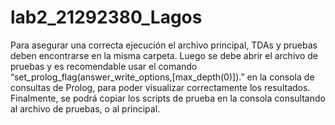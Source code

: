 # lab2_21292380_Lagos
Para asegurar una correcta ejecución el archivo principal, TDAs y pruebas deben encontrarse en la misma carpeta. Luego se debe abrir el archivo de pruebas y es recomendable usar el comando “set_prolog_flag(answer_write_options,[max_depth(0)]).” en la consola de consultas de Prolog, para poder visualizar correctamente los resultados. Finalmente, se podrá copiar los scripts de prueba en la consola consultando al archivo de pruebas, o al principal.
